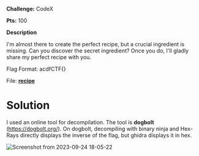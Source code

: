 **Challenge:** CodeX

**Pts:** 100

**Description**

I'm almost there to create the perfect recipe, but a crucial ingredient is missing. Can you discover the secret ingredient? Once you do, I'll gladly share my perfect recipe with you.

Flag Format: acdfCTF{}

File: [**recipe**](https://github.com/parfaittolefo/Cyberlympics-CTF-Qualif-2023/raw/main/chal_files/recipe)


# Solution

I used an online tool for decompilation. The tool is **dogbolt** (https://dogbolt.org/). On dogbolt, decompiling with binary ninja and Hex-Rays directly displays the inverse of the flag, but ghidra displays it in hex.

![Screenshot from 2023-09-24 18-05-22](https://github.com/parfaittolefo/Cyberlympics-CTF-Qualif-2023/assets/108412975/52c628ec-0ce2-4d2a-a734-a7a566b428ce)
